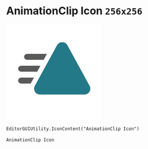 # AnimationClip Icon `256x256`
<img src="/img/AnimationClip%20Icon.png" width=256 height=256>

``` CSharp
EditorGUIUtility.IconContent("AnimationClip Icon")
```
```
AnimationClip Icon
```
